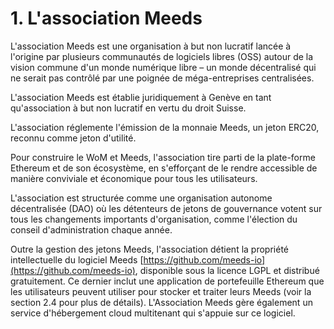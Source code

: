 
# 1. L'association Meeds

L'association Meeds est une organisation à but non lucratif lancée à l'origine par plusieurs communautés de logiciels libres (OSS) autour de la vision commune d'un monde numérique libre – un monde décentralisé qui ne serait pas contrôlé par une poignée de méga-entreprises centralisées.

L'association Meeds est établie juridiquement à Genève en tant qu'association à but non lucratif en vertu du droit Suisse.

L'association réglemente l'émission de la monnaie Meeds, un jeton ERC20, reconnu comme jeton d'utilité.

Pour construire le WoM et Meeds, l'association tire parti de la plate-forme Ethereum et de son écosystème, en s'efforçant de le rendre accessible de manière conviviale et économique pour tous les utilisateurs.

L'association est structurée comme une organisation autonome décentralisée (DAO) où les détenteurs de jetons de gouvernance votent sur tous les changements importants d'organisation, comme l'élection du conseil d'administration chaque année.

Outre la gestion des jetons Meeds, l'association détient la propriété intellectuelle du logiciel Meeds [https://github.com/meeds-io](https://github.com/meeds-io), disponible sous la licence LGPL et distribué gratuitement. Ce dernier inclut une application de portefeuille Ethereum que les utilisateurs peuvent utiliser pour stocker et traiter leurs Meeds (voir la section 2.4 pour plus de détails). L'Association Meeds gère également un service d'hébergement cloud multitenant qui s'appuie sur ce logiciel.
